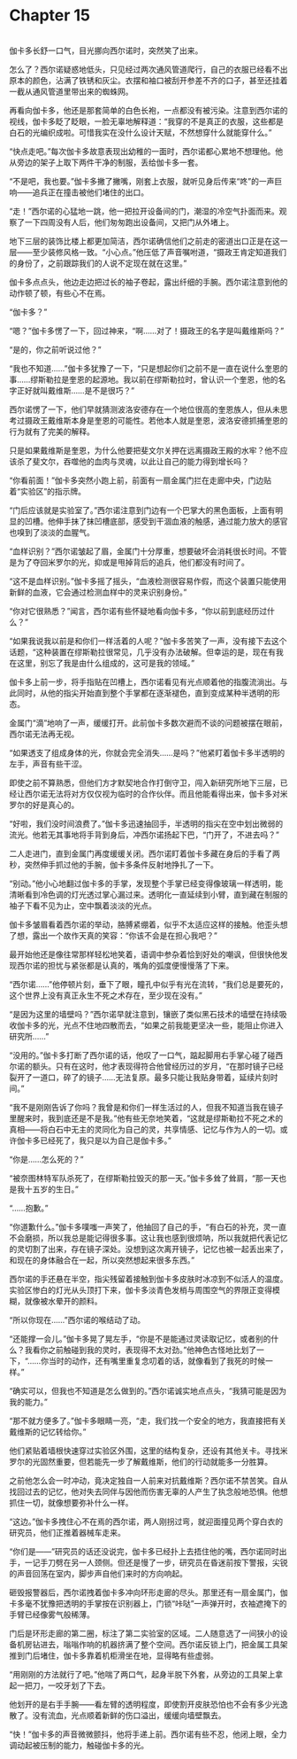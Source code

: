# Chapter 15

<br>
伽卡多长舒一口气，目光挪向西尔诺时，突然笑了出来。

怎么了？西尔诺疑惑地低头，只见经过两次通风管道爬行，自己的衣服已经看不出原本的颜色，沾满了铁锈和灰尘。衣摆和袖口被刮开参差不齐的口子，甚至还挂着一截从通风管道里带出来的蜘蛛网。

再看向伽卡多，他还是那套简单的白色长袍，一点都没有被污染。注意到西尔诺的视线，伽卡多眨了眨眼，一脸无辜地解释道：“我穿的不是真正的衣服，这些都是白石的光编织成啦。可惜我实在没什么设计天赋，不然想穿什么就能穿什么。”

“快点走吧。”每次伽卡多故意表现出幼稚的一面时，西尔诺都心累地不想理他。他从旁边的架子上取下两件干净的制服，丢给伽卡多一套。

“不是吧，我也要。”伽卡多撇了撇嘴，刚套上衣服，就听见身后传来“咚”的一声巨响——追兵正在撞击被他们堵住的出口。

“走！”西尔诺的心猛地一跳，他一把拉开设备间的门，潮湿的冷空气扑面而来。观察了一下四周没有人后，他们匆匆跑出设备间，又把门从外堵上。

地下三层的装饰比楼上都更加简洁，西尔诺确信他们之前走的密道出口正是在这一层——至少装修风格一致。“小心点。”他压低了声音嘱咐道，“摄政王肯定知道我们的身份了，之前跟踪我们的人说不定现在就在这里。”

伽卡多点点头，他边走边把过长的袖子卷起，露出纤细的手腕。西尔诺注意到他的动作顿了顿，有些心不在焉。

“伽卡多？”

“嗯？”伽卡多愣了一下，回过神来，“啊……对了！摄政王的名字是叫戴维斯吗？”

“是的，你之前听说过他？”

“我也不知道……”伽卡多犹豫了一下，“只是想起你们之前不是一直在说什么奎恩的事……缪斯勒拉是奎恩的起源地。我以前在缪斯勒拉时，曾认识一个奎恩，他的名字正好就叫戴维斯……是不是很巧？”

西尔诺愣了一下，他们早就猜测波洛安德存在一个地位很高的奎恩族人，但从未思考过摄政王戴维斯本身是奎恩的可能性。若他本人就是奎恩，波洛安德抓捕奎恩的行为就有了完美的解释。

只是如果戴维斯是奎恩，为什么他要把斐文尔关押在远离摄政王殿的水牢？他不应该杀了斐文尔，吞噬他的血肉与灵魂，以此让自己的能力得到增长吗？

“你看前面！”伽卡多突然小跑上前，前面有一扇金属门拦在走廊中央，门边贴着“实验区”的指示牌。

“门后应该就是实验室了。”西尔诺注意到门边有一个巴掌大的黑色面板，上面有明显的凹槽。他伸手抹了抹凹槽底部，感受到干涸血液的触感，通过能力放大的感官也嗅到了淡淡的血腥气。

“血样识别？”西尔诺皱起了眉，金属门十分厚重，想要破坏会消耗很长时间。不管是为了夺回米罗尔的光，抑或是甩掉背后的追兵，他们都没有时间了。

“这不是血样识别。”伽卡多摇了摇头，“血液检测很容易作假，而这个装置只能使用新鲜的血液，它会通过检测血样中的灵来识别身份。”

“你对它很熟悉？”闻言，西尔诺有些怀疑地看向伽卡多，“你以前到底经历过什么？”

“如果我说我以前是和你们一样活着的人呢？”伽卡多苦笑了一声，没有接下去这个话题，“这种装置在缪斯勒拉很常见，几乎没有办法破解。但幸运的是，现在有我在这里，别忘了我是由什么组成的，这可是我的领域。”

伽卡多上前一步，将手指贴在凹槽上，西尔诺看见有光点顺着他的指腹流淌出。与此同时，从他的指尖开始直到整个手掌都在逐渐褪色，直到变成某种半透明的形态。

金属门“滴”地响了一声，缓缓打开。此前伽卡多数次避而不谈的问题被摆在眼前，西尔诺无法再无视。

“如果透支了组成身体的光，你就会完全消失……是吗？”他紧盯着伽卡多半透明的左手，声音有些干涩。

即使之前不算熟悉，但他们方才默契地合作打倒守卫，闯入新研究所地下三层，已经让西尔诺无法将对方仅仅视为临时的合作伙伴。而且他能看得出来，伽卡多对米罗尔的好是真心的。

“好啦，我们没时间浪费了。”伽卡多迅速抽回手，半透明的指尖在空中划出微弱的流光。他若无其事地将手背到身后，冲西尔诺扬起下巴，“门开了，不进去吗？”

二人走进门，直到金属门再度缓缓关闭。西尔诺盯着伽卡多藏在身后的手看了两秒，突然伸手抓过他的手腕，伽卡多条件反射地挣扎了一下。

“别动。”他小心地翻过伽卡多的手掌，发现整个手掌已经变得像玻璃一样透明，能清晰看到冷色调的灯光透过掌心漏过来。透明化一直延续到小臂，直到藏在制服的袖子下看不见为止，空中飘着淡淡的光点。

伽卡多皱眉看着西尔诺的举动，胳膊紧绷着，似乎不太适应这样的接触。他歪头想了想，露出一个故作天真的笑容：“你该不会是在担心我吧？”

最开始他还是像往常那样轻松地笑着，语调中参杂着恰到好处的嘲讽，但很快他发现西尔诺的担忧与紧张都是认真的，嘴角的弧度便慢慢落了下来。

“西尔诺……”他停顿片刻，垂下了眼，瞳孔中似乎有光在流转，“我们总是要死的，这个世界上没有真正永生不死之术存在，至少现在没有。”

“是因为这里的墙壁吗？”西尔诺早就注意到，镶嵌了类似黑石技术的墙壁在持续吸收伽卡多的光，光点不住地四散而去，“如果之前我能更坚决一些，能阻止你进入研究所……”

“没用的。”伽卡多打断了西尔诺的话，他叹了一口气，踮起脚用右手掌心碰了碰西尔诺的额头。只有在这时，他才表现得符合他曾经历过的岁月，“在那时镜子已经裂开了一道口，碎了的镜子……无法复原。最多只能让我贴身带着，延续片刻时间。”

“我不是刚刚告诉了你吗？我曾是和你们一样生活过的人，但我不知道当我在镜子里醒来时，我到底还是不是我。”他有些无奈地笑着，“这就是缪斯勒拉不死之术的真相——将白石中无主的灵同化为自己的灵，共享情感、记忆与作为人的一切。或许伽卡多已经死了，我只是以为自己是伽卡多。”

“你是……怎么死的？”

“被奈图林特军队杀死了，在缪斯勒拉毁灭的那一天。”伽卡多耸了耸肩，“那一天也是我十五岁的生日。”

“……抱歉。”

“你道歉什么。”伽卡多噗嗤一声笑了，他抽回了自己的手，“有白石的补充，灵一直不会磨损，所以我总是能记得很多事。这让我也感到很烦呐，所以我就把代表记忆的灵切割了出来，存在镜子深处。没想到这次离开镜子，记忆也被一起丢出来了，和现在的身体融合在一起，所以突然想起来很多东西。”

西尔诺的手还悬在半空，指尖残留着接触到伽卡多皮肤时冰凉到不似活人的温度。实验区惨白的灯光从头顶打下来，伽卡多淡青色发梢与周围空气的界限正变得模糊，就像被水晕开的颜料。

“所以你现在......”西尔诺的喉结动了动。

“还能撑一会儿。”伽卡多晃了晃左手，“你是不是能通过灵读取记忆，或者别的什么？我看你之前触碰到我的灵时，表现得不太对劲。”他神色古怪地比划了一下，“……你当时的动作，还有嘴里重复念叨着的话，就像看到了我死的时候一样。”

“确实可以，但我也不知道是怎么做到的。”西尔诺诚实地点点头，“我猜可能是因为我的能力。”

“那不就方便多了。”伽卡多眼睛一亮，“走，我们找一个安全的地方，我直接把有关戴维斯的记忆转给你。”

他们紧贴着墙根快速穿过实验区外围，这里的结构复杂，还设有其他关卡。寻找米罗尔的光固然重要，但若能先一步了解戴维斯，他们的行动就能多一分胜算。

之前他怎么会一时冲动，竟决定独自一人前来对抗戴维斯？西尔诺不禁苦笑。自从找回过去的记忆，他对失去同伴与因他而伤害无辜的人产生了执念般地恐惧。他想抓住一切，就像想要弥补什么一样。

“这边。”伽卡多拽住心不在焉的西尔诺，两人刚拐过弯，就迎面撞见两个穿白衣的研究员，他们正推着器械车走来。

“你们是——”研究员的话还没说完，伽卡多已经扑上去捂住他的嘴，西尔诺同时出手，一记手刀劈在另一人颈侧。但还是慢了一步，研究员在昏迷前按下警报，尖锐的声音回荡在室内，脚步声自他们来时的方向响起。

砸毁报警器后，西尔诺拽着伽卡多冲向环形走廊的尽头。那里还有一扇金属门，伽卡多毫不犹豫把透明的手掌按在识别器上，门锁“咔哒”一声弹开时，衣袖遮掩下的手臂已经像雾气般稀薄。

门后是环形走廊的第二圈，标注了第二实验室的区域。二人随意选了一间狭小的设备机房钻进去，嗡嗡作响的机器挤满了整个空间。西尔诺反锁上门，把金属工具架推到门后堵住，伽卡多靠着机柜滑坐在地，显得略有些虚弱。

“用刚刚的方法就行了吧。”他喘了两口气，起身半脱下外套，从旁边的工具架上拿起一把刀，一咬牙划了下去。

他划开的是右手手腕——看左臂的透明程度，即使割开皮肤恐怕也不会有多少光逸散了。没有流血，光点顺着新鲜的伤口溢出，缓缓向墙壁飘去。

“快！”伽卡多的声音微微颤抖，他将手递上前。西尔诺有些不忍，他闭上眼，全力调动起被压制的能力，触碰伽卡多的光。
